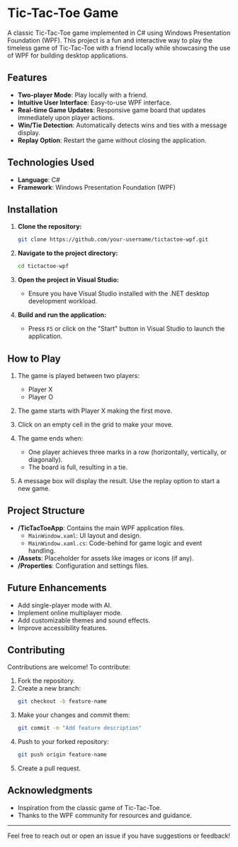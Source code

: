 # Tic-Tac-Toe Game

A classic Tic-Tac-Toe game implemented in C# using Windows Presentation Foundation (WPF). This project is a fun and interactive way to play the timeless game of Tic-Tac-Toe with a friend locally while showcasing the use of WPF for building desktop applications.

## Features

- **Two-player Mode**: Play locally with a friend.
- **Intuitive User Interface**: Easy-to-use WPF interface.
- **Real-time Game Updates**: Responsive game board that updates immediately upon player actions.
- **Win/Tie Detection**: Automatically detects wins and ties with a message display.
- **Replay Option**: Restart the game without closing the application.

## Technologies Used

- **Language**: C#
- **Framework**: Windows Presentation Foundation (WPF)

## Installation

1. **Clone the repository:**
   ```bash
   git clone https://github.com/your-username/tictactoe-wpf.git
   ```

2. **Navigate to the project directory:**
   ```bash
   cd tictactoe-wpf
   ```

3. **Open the project in Visual Studio:**
   - Ensure you have Visual Studio installed with the .NET desktop development workload.

4. **Build and run the application:**
   - Press `F5` or click on the "Start" button in Visual Studio to launch the application.

## How to Play

1. The game is played between two players:
   - Player X
   - Player O

2. The game starts with Player X making the first move.

3. Click on an empty cell in the grid to make your move.

4. The game ends when:
   - One player achieves three marks in a row (horizontally, vertically, or diagonally).
   - The board is full, resulting in a tie.

5. A message box will display the result. Use the replay option to start a new game.

## Project Structure

- **/TicTacToeApp**: Contains the main WPF application files.
  - `MainWindow.xaml`: UI layout and design.
  - `MainWindow.xaml.cs`: Code-behind for game logic and event handling.
- **/Assets**: Placeholder for assets like images or icons (if any).
- **/Properties**: Configuration and settings files.

## Future Enhancements

- Add single-player mode with AI.
- Implement online multiplayer mode.
- Add customizable themes and sound effects.
- Improve accessibility features.

## Contributing

Contributions are welcome! To contribute:

1. Fork the repository.
2. Create a new branch:
   ```bash
   git checkout -b feature-name
   ```
3. Make your changes and commit them:
   ```bash
   git commit -m "Add feature description"
   ```
4. Push to your forked repository:
   ```bash
   git push origin feature-name
   ```
5. Create a pull request.


## Acknowledgments

- Inspiration from the classic game of Tic-Tac-Toe.
- Thanks to the WPF community for resources and guidance.

---
Feel free to reach out or open an issue if you have suggestions or feedback!

